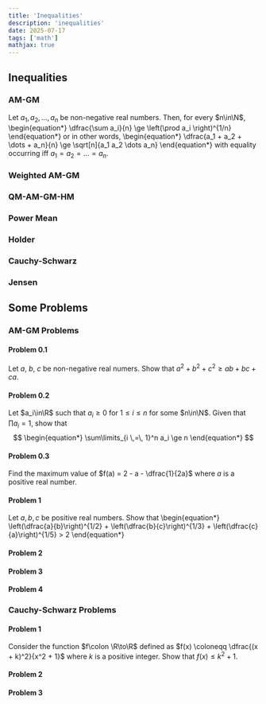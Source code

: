 ```yaml
---
title: 'Inequalities'
description: 'inequalities'
date: 2025-07-17
tags: ['math']
mathjax: true
---
```


$$
\newcommand{\N}{\mathbb{N}}
\newcommand{\R}{\mathbb{R}}
$$

## Inequalities

### AM-GM

Let $a_1, a_2, \dots, a_n$ be non-negative real numbers. Then, for every $n\in\N$,
\begin{equation*}
\dfrac{\sum a_i}{n} \ge \left(\prod a_i \right)^{1/n}
\end{equation*}
or in other words,
\begin{equation*}
\dfrac{a_1 + a_2 + \dots + a_n}{n} \ge \sqrt[n]{a_1 a_2 \dots a_n}
\end{equation*}
with equality occurring iff $a_1 = a_2 = \dots = a_n$.

### Weighted AM-GM

### QM-AM-GM-HM

### Power Mean

### Holder

### Cauchy-Schwarz

### Jensen

## Some Problems

### AM-GM Problems

#### Problem 0.1

Let $a$, $b$, $c$ be non-negative real numers. Show that $a^2 + b^2 + c^2 \ge ab + bc + ca$.

#### Problem 0.2

Let $a_i\in\R$ such that $a_i \ge 0$ for $1\le i \le n$ for some $n\in\N$. Given that $\prod a_i = 1$, show that
$$
\begin{equation*}
\sum\limits_{i \,=\, 1}^n a_i \ge n
\end{equation*}
$$

#### Problem 0.3

Find the maximum value of $f(a) = 2 - a - \dfrac{1}{2a}$ where $a$ is a positive real number.

#### Problem 1

Let $a, b, c$ be positive real numbers. Show that
\begin{equation*}
\left(\dfrac{a}{b}\right)^{1/2} + \left(\dfrac{b}{c}\right)^{1/3} + \left(\dfrac{c}{a}\right)^{1/5} > 2
\end{equation*}

#### Problem 2

#### Problem 3

#### Problem 4

### Cauchy-Schwarz Problems

#### Problem 1

Consider the function $f\colon \R\to\R$ defined as $f(x) \coloneqq \dfrac{(x + k)^2}{x^2 + 1}$ where $k$ is a positive integer. Show that $f(x) \le k^2 + 1$.

#### Problem 2

#### Problem 3
